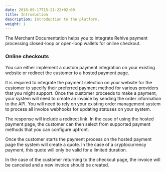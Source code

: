 ```yaml
---
date: 2018-09-17T15:21:22+02:00
title: Introduction
description: Introduction to the platform.
weight: 1
---
```


The Merchant Documentation helps you to integrate Rehive payment processing closed-loop or open-loop wallets for online checkout.

### Online checkouts

You can either implement a custom payment integration on your existing website or redirect the customer to a hosted payment page. 

It is required to integrate the payment selection on your website for the customer to specify their preferred payment method for various providers that you might support. Once the customer proceeds to make a payment, your system will need to create an invoice by sending the order information to the API.  You will need to rely on your existing order management system to process all invoice webhooks for updating statuses on your system.

The response will include a redirect link. In the case of using the hosted payment page, the customer can then select from supported payment methods that you can configure upfront.

Once the customer starts the payment process on the hosted payment page the system will create a quote. In the case of a cryptocurrency payment, this quote will only be valid for a limited duration.

In the case of the customer returning to the checkout page, the invoice will be canceled and a new invoice should be created.
